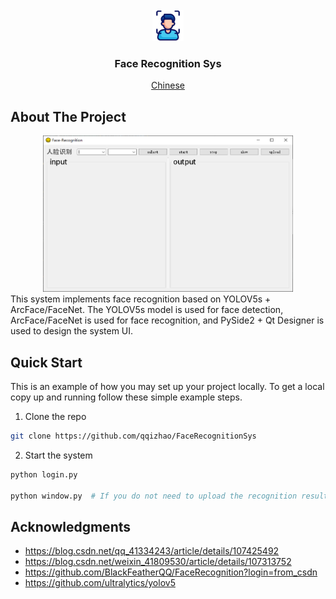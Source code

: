 <!-- PROJECT LOGO -->
<br />
<div align="center">
  <img src="data/logo.png" alt="logo" width="50" height="50">

<h3 align="center">Face Recognition Sys</h3>
<a href="./README_ch.md">Chinese</a>

</div>
 

<!-- ABOUT THE PROJECT -->
## About The Project
<div align="center">
<img src="data/image-5.png" alt="demo1" width="400" height="250">
</div>
This system implements face recognition based on YOLOV5s + ArcFace/FaceNet. The YOLOV5s model is used for face detection, ArcFace/FaceNet is used for face recognition, and PySide2 + Qt Designer is used to design the system UI.


## Quick Start

This is an example of how you may set up your project locally.
To get a local copy up and running follow these simple example steps.


1. Clone the repo
```sh
git clone https://github.com/qqizhao/FaceRecognitionSys
```

2. Start the system
```sh
python login.py

python window.py  # If you do not need to upload the recognition results to the database, you can directly run window.py
```



<!-- ACKNOWLEDGMENTS -->
## Acknowledgments

* https://blog.csdn.net/qq_41334243/article/details/107425492  
* https://blog.csdn.net/weixin_41809530/article/details/107313752  
* https://github.com/BlackFeatherQQ/FaceRecognition?login=from_csdn  
* https://github.com/ultralytics/yolov5 

